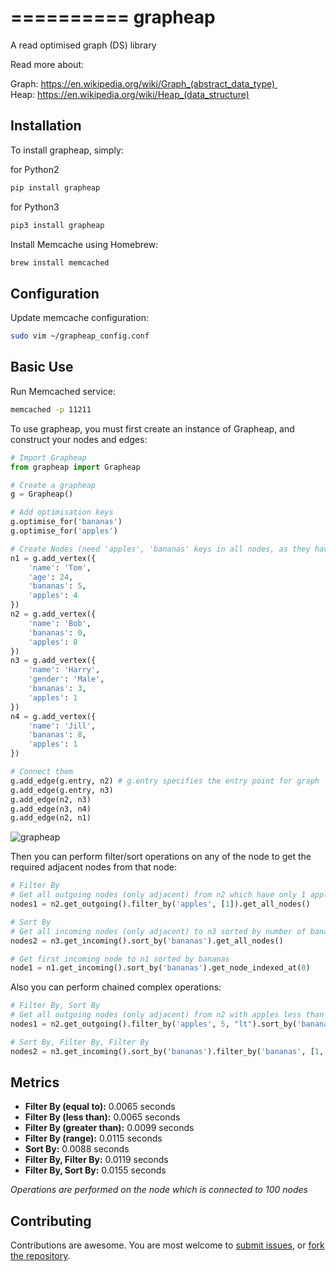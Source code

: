 ==========
 grapheap
==========

A read optimised graph (DS) library    


Read more about:   

Graph: https://en.wikipedia.org/wiki/Graph_(abstract_data_type)    
Heap: https://en.wikipedia.org/wiki/Heap_(data_structure)   


Installation
------------

To install grapheap, simply:   

for Python2
```sh
pip install grapheap
```
for Python3
```sh
pip3 install grapheap
```

Install Memcache using Homebrew:
```sh
brew install memcached
```


Configuration
-------------

Update memcache configuration:   

```sh
sudo vim ~/grapheap_config.conf
```


Basic Use
---------

Run Memcached service:    

```sh
memcached -p 11211
```


To use grapheap, you must first create an instance of Grapheap,
and construct your nodes and edges:    

```python
# Import Grapheap
from grapheap import Grapheap

# Create a grapheap
g = Grapheap()

# Add optimisation keys
g.optimise_for('bananas')
g.optimise_for('apples')

# Create Nodes (need 'apples', 'bananas' keys in all nodes, as they have been added to optimisation_keys)
n1 = g.add_vertex({
    'name': 'Tom',
    'age': 24,
    'bananas': 5,
    'apples': 4
})
n2 = g.add_vertex({
    'name': 'Bob',
    'bananas': 0,
    'apples': 8
})
n3 = g.add_vertex({
    'name': 'Harry',
    'gender': 'Male',
    'bananas': 3,
    'apples': 1
})
n4 = g.add_vertex({
    'name': 'Jill',
    'bananas': 8,
    'apples': 1
})

# Connect them
g.add_edge(g.entry, n2) # g.entry specifies the entry point for graph
g.add_edge(g.entry, n3)
g.add_edge(n2, n3)
g.add_edge(n3, n4)
g.add_edge(n2, n1)
```

![grapheap](http://i.imgur.com/mbWiYet.png)


Then you can perform filter/sort operations on any of the node to get the required adjacent nodes from that node:

```python
# Filter By
# Get all outgoing nodes (only adjacent) from n2 which have only 1 apples
nodes1 = n2.get_outgoing().filter_by('apples', [1]).get_all_nodes()

# Sort By
# Get all incoming nodes (only adjacent) to n3 sorted by number of bananas they have
nodes2 = n3.get_incoming().sort_by('bananas').get_all_nodes()

# Get first incoming node to n1 sorted by bananas
node1 = n1.get_incoming().sort_by('bananas').get_node_indexed_at(0)
```


Also you can perform chained complex operations:

```python
# Filter By, Sort By
# Get all outgoing nodes (only adjacent) from n2 with apples less than 5 and sorted by bananas
nodes1 = n2.get_outgoing().filter_by('apples', 5, "lt").sort_by('bananas').get_all_nodes()

# Sort By, Filter By, Filter By
nodes2 = n3.get_incoming().sort_by('bananas').filter_by('bananas', [1, 5], "in").filter_by('apples', [1]).get_all_nodes()
```

Metrics 
-------

* **Filter By (equal to):** 0.0065 seconds
* **Filter By (less than):** 0.0065 seconds
* **Filter By (greater than):** 0.0099 seconds
* **Filter By (range):** 0.0115 seconds
* **Sort By:** 0.0088 seconds
* **Filter By, Filter By:** 0.0119 seconds
* **Filter By, Sort By:** 0.0155 seconds

*Operations are performed on the node which is connected to 100 nodes*

Contributing
------------

Contributions are awesome. You are most welcome to [submit issues](https://github.com/practo/grapheap/issues),
or [fork the repository](https://github.com/practo/grapheap).

